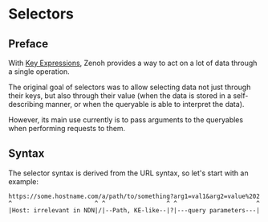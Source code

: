# Selectors
## Preface
With [Key Expressions](./Key%20Expressions.md), Zenoh provides a way to act on a lot of data through a single operation.

The original goal of selectors was to allow selecting data not just through their keys, but also through their value (when the data is stored in a self-describing manner, or when the queryable is able to interpret the data).

However, its main use currently is to pass arguments to the queryables when performing requests to them.

## Syntax
The selector syntax is derived from the URL syntax, so let's start with an example:
```
https://some.hostname.com/a/path/to/something?arg1=val1&arg2=value%202
^                       ^ ^                 ^ ^                      ^
|Host: irrelevant in NDN|/|--Path, KE-like--|?|---query parameters---|
```
